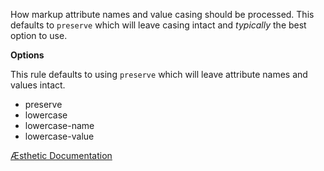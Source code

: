 How markup attribute names and value casing should be processed. This defaults to `preserve` which will leave casing intact and _typically_ the best option to use.

**Options**

This rule defaults to using `preserve` which will leave attribute names and values intact.

- preserve
- lowercase
- lowercase-name
- lowercase-value


[Æsthetic Documentation](https://aesthetic.js.org/rules/markup/attributeCasing/)
